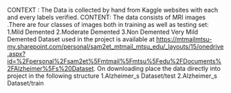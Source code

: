 CONTEXT : The Data is collected by hand from Kaggle websites with each and every labels verified.
CONTENT: The data consists of MRI images .There are four classes of images both in training as well as testing set:
1.Mild Demented
2.Moderate Demented
3.Non Demented
Very Mild Demented
Dataset used in the project is available at https://mtmailmtsu-my.sharepoint.com/personal/sam2et_mtmail_mtsu_edu/_layouts/15/onedrive.aspx?id=%2Fpersonal%2Fsam2et%5Fmtmail%5Fmtsu%5Fedu%2FDocuments%2FAlzheimer%5Fs%20Dataset.
On downloading place the data directly into project in the following structure
1.Alzheimer_s Dataset/test
2.Alzheimer_s Dataset/train
